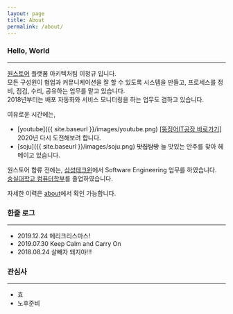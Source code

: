 ```yaml
---
layout: page
title: About
permalink: /about/
---
```

### Hello, World
---
[원스토어](https://www.onestorecorp.com/) 플랫폼 아키텍처팀 이청규 입니다.  
모든 구성원이 협업과 커뮤니케이션을 잘 할 수 있도록 시스템을 만들고, 프로세스를 정비, 점검, 수리, 공유하는 업무를 맡고 있습니다.  
2018년부터는 배포 자동화와 서비스 모니터링을 하는 업무도 겸하고 있습니다.

여유로운 시간에는,

* [youtube]({{ site.baseurl }}/images/youtube.png) [[뚱징어IT공장 바로가기]](https://www.youtube.com/channel/UC_MinTXO3V4mhbjV3nd32PA) 2020년 다시 도전해보려 합니다.
* [soju]({{ site.baseurl }}/images/soju.png) ~~맛집탐방~~ 늘 맛있는 안주를 찾아 헤메이고 있습니다.


원스토어 합류 전에는, [삼성테크윈](https://www.hanwha-security.com/ko/)에서 Software Engineering 업무를 하였습니다.  
[숭실대학교 컴퓨터학부](http://cse.ssu.ac.kr/)를 졸업하였습니다.  

자세한 이력은 [about](https://www.notion.so/leechungkyu/about-1f4404b241e94bd8bb3057b5729fa08b)에서 확인 가능합니다.  

### 한줄 로그
---
- 2019.12.24 메리크리스마스!
- 2019.07.30 Keep Calm and Carry On
- 2018.08.24 살빼자 돼지야!!!

### 관심사
---
- 효
- 노후준비
